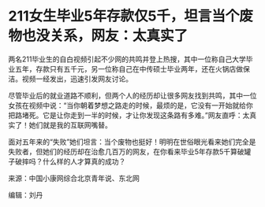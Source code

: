 # 211女生毕业5年存款仅5千，坦言当个废物也没关系，网友：太真实了

两名211毕业生的自白视频引起不少网的共鸣并登上热搜，其中一位称自己大学毕业五年，存款只有五千元，另一位称自己在中传硕士毕业两年，还在火锅店做保洁。视频一经发出，迅速引发网友讨论。

尽管毕业后的就业道路不顺利，但两个人的经历却让很多网友找到共鸣，其中一位女孩在视频中说：“当你朝着梦想之路走的时候，最烦的是，它没有一开始就给你把路堵死。它是让你走到一半的时候，才让你发现这条路有多难。”网友直呼：太真实了！她们就是我的互联网嘴替。

面对五年来的“失败”她们坦言：当个废物也挺好！明明在世俗眼光看来她们完全是失败者，但她们的经历却在治愈几百万的网友，在你看来毕业5年存款5千算破罐子破摔吗？什么样的人才算真的成功？

来源：中国小康网综合北京青年说、东北网

编辑：刘丹

